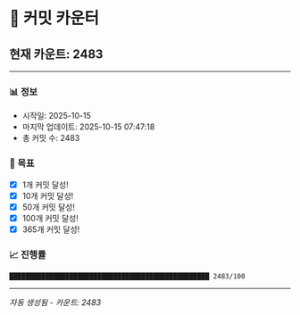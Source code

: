 # 🔢 커밋 카운터

## 현재 카운트: 2483

---

### 📊 정보
- 시작일: 2025-10-15
- 마지막 업데이트: 2025-10-15 07:47:18
- 총 커밋 수: 2483

### 🎯 목표
- [x] 1개 커밋 달성!
- [x] 10개 커밋 달성!
- [x] 50개 커밋 달성!
- [x] 100개 커밋 달성!
- [x] 365개 커밋 달성!

### 📈 진행률
```
██████████████████████████████████████████████████ 2483/100
```

---
*자동 생성됨 - 카운트: 2483*
